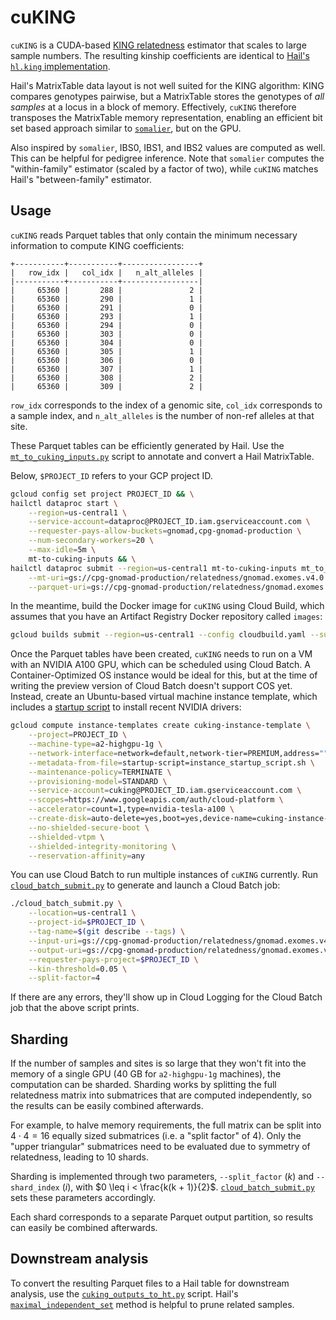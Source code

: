 # cuKING

`cuKING` is a CUDA-based [KING relatedness](https://www.kingrelatedness.com) estimator that scales to large sample numbers. The resulting kinship coefficients are identical to [Hail's `hl.king` implementation](hail.is/docs/0.2/methods/relatedness.html#hail.methods.king).

Hail's MatrixTable data layout is not well suited for the KING algorithm: KING compares genotypes pairwise, but a MatrixTable stores the genotypes of *all samples* at a locus in a block of memory. Effectively, `cuKING` therefore transposes the MatrixTable memory representation, enabling an efficient bit set based approach similar to [`somalier`](https://github.com/brentp/somalier), but on the GPU.

Also inspired by `somalier`, IBS0, IBS1, and IBS2 values are computed as well. This can be helpful for pedigree inference. Note that `somalier` computes the "within-family" estimator (scaled by a factor of two), while `cuKING` matches Hail's "between-family" estimator.

## Usage

`cuKING` reads Parquet tables that only contain the minimum necessary information to compute KING coefficients:

```text
+-----------+-----------+-----------------+
|   row_idx |   col_idx |   n_alt_alleles |
|-----------+-----------+-----------------|
|     65360 |       288 |               2 |
|     65360 |       290 |               1 |
|     65360 |       291 |               0 |
|     65360 |       293 |               1 |
|     65360 |       294 |               0 |
|     65360 |       303 |               0 |
|     65360 |       304 |               0 |
|     65360 |       305 |               1 |
|     65360 |       306 |               0 |
|     65360 |       307 |               1 |
|     65360 |       308 |               2 |
|     65360 |       309 |               2 |
```

`row_idx` corresponds to the index of a genomic site, `col_idx` corresponds to a sample index, and `n_alt_alleles` is the number of non-ref alleles at that site.

These Parquet tables can be efficiently generated by Hail. Use the [`mt_to_cuking_inputs.py`](mt_to_cuking_inputs.py) script to annotate and convert a Hail MatrixTable.

Below, `$PROJECT_ID` refers to your GCP project ID.

```sh
gcloud config set project PROJECT_ID && \
hailctl dataproc start \
    --region=us-central1 \
    --service-account=dataproc@PROJECT_ID.iam.gserviceaccount.com \
    --requester-pays-allow-buckets=gnomad,cpg-gnomad-production \
    --num-secondary-workers=20 \
    --max-idle=5m \
    mt-to-cuking-inputs && \
hailctl dataproc submit --region=us-central1 mt-to-cuking-inputs mt_to_cuking_inputs.py \
    --mt-uri=gs://cpg-gnomad-production/relatedness/gnomad.exomes.v4.0.pre_ld_prune_qc_sites.bases_over_dp_20_filtered.mt \
    --parquet-uri=gs://cpg-gnomad-production/relatedness/gnomad.exomes.v4.0.pre_ld_prune_qc_sites.parquet
```

In the meantime, build the Docker image for `cuKING` using Cloud Build, which assumes that you have an Artifact Registry Docker repository called `images`:

```sh
gcloud builds submit --region=us-central1 --config cloudbuild.yaml --substitutions=TAG_NAME=$(git describe --tags) .
```

Once the Parquet tables have been created, `cuKING` needs to run on a VM with an NVIDIA A100 GPU, which can be scheduled using Cloud Batch. A Container-Optimized OS instance would be ideal for this, but at the time of writing the preview version of Cloud Batch doesn't support COS yet. Instead, create an Ubuntu-based virtual machine instance template, which includes a [startup script](instance_startup_script.sh) to install recent NVIDIA drivers:

```sh
gcloud compute instance-templates create cuking-instance-template \
    --project=PROJECT_ID \
    --machine-type=a2-highgpu-1g \
    --network-interface=network=default,network-tier=PREMIUM,address="" \
    --metadata-from-file=startup-script=instance_startup_script.sh \
    --maintenance-policy=TERMINATE \
    --provisioning-model=STANDARD \
    --service-account=cuking@PROJECT_ID.iam.gserviceaccount.com \
    --scopes=https://www.googleapis.com/auth/cloud-platform \
    --accelerator=count=1,type=nvidia-tesla-a100 \
    --create-disk=auto-delete=yes,boot=yes,device-name=cuking-instance-template,image=projects/ubuntu-os-cloud/global/images/ubuntu-1804-bionic-v20220712,mode=rw,size=10,type=pd-balanced \
    --no-shielded-secure-boot \
    --shielded-vtpm \
    --shielded-integrity-monitoring \
    --reservation-affinity=any
```

You can use Cloud Batch to run multiple instances of `cuKING` currently. Run [`cloud_batch_submit.py`](cloud_batch_submit.py) to generate and launch a Cloud Batch job:

```sh
./cloud_batch_submit.py \
    --location=us-central1 \
    --project-id=$PROJECT_ID \
    --tag-name=$(git describe --tags) \
    --input-uri=gs://cpg-gnomad-production/relatedness/gnomad.exomes.v4.0.pre_ld_prune_qc_sites.parquet \
    --output-uri=gs://cpg-gnomad-production/relatedness/gnomad.exomes.v4.0.pre_ld_prune_qc_sites_king.parquet \
    --requester-pays-project=$PROJECT_ID \
    --kin-threshold=0.05 \
    --split-factor=4
```

If there are any errors, they'll show up in Cloud Logging for the Cloud Batch job that the above script prints.

## Sharding

If the number of samples and sites is so large that they won't fit into the memory of a single GPU (40 GB for `a2-highgpu-1g` machines), the computation can be sharded. Sharding works by splitting the full relatedness matrix into submatrices that are computed independently, so the results can be easily combined afterwards.

For example, to halve memory requirements, the full matrix can be split into $4 \cdot 4 = 16$ equally sized submatrices (i.e. a "split factor" of 4). Only the "upper triangular" submatrices need to be evaluated due to symmetry of relatedness, leading to 10 shards.

Sharding is implemented through two parameters, `--split_factor` ($k$) and `--shard_index` ($i$), with $0 \leq i < \frac{k(k + 1)}{2}$. [`cloud_batch_submit.py`](cloud_batch_submit.py) sets these parameters accordingly.

Each shard corresponds to a separate Parquet output partition, so results can easily be combined afterwards.

## Downstream analysis

To convert the resulting Parquet files to a Hail table for downstream analysis, use the [`cuking_outputs_to_ht.py`](cuking_outputs_to_ht.py) script. Hail's [`maximal_independent_set`](https://hail.is/docs/0.2/methods/misc.html#hail.methods.maximal_independent_set) method is helpful to prune related samples.
